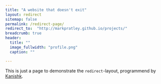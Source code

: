```yaml
---
title: "A website that doesn't exit"
layout: redirect
sitemap: false
permalink: /redirect-page/
redirect_to:  "http://markpratley.github.io/projects/"
breadcrumb: true
header:
  title: ""
  image_fullwidth: "profile.png"
  caption: ""

---
```

This is just a page to demonstrate the `redirect`-layout, programmend by [Kanishk](http://codingtips.kanishkkunal.in/about/).